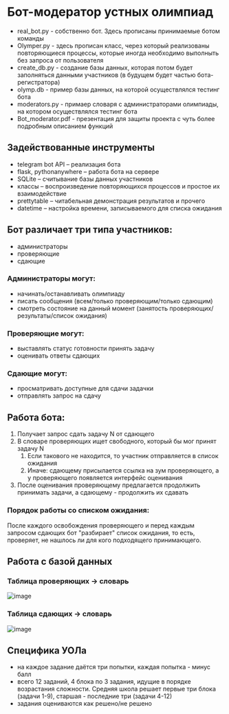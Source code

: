# Бот-модератор устных олимпиад
* real_bot.py - собственно бот. Здесь прописаны принимаемые ботом команды
* Olymper.py - здесь прописан класс, через который реализованы повторяющиеся процессы, которые иногда необходимо выполныть без запроса от пользователя
* create_db.py - создание базы данных, которая потом будет заполняться данными участников (в будущем будет частью бота-регистратора)
* olymp.db - пример базы данных, на которой осуществлялся тестинг бота
* moderators.py - примаер словаря с администраторами олимпиады, на котором осуществлялся тестинг бота
* Bot_moderator.pdf - презентация для защиты проекта с чуть более подробным описанием функций

## Задействованные инструменты
* telegram bot API – реализация бота
* flask, pythonanywhere – работа бота на сервере
* SQLite – считывание базы данных участников
* классы – воспроизведение повторяющихся процессов и простое их взаимодействие
* prettytable – читабельная демонстрация результатов и прочего
* datetime – настройка времени, записываемого для списка ожидания

## Бот различает три типа участников:
* администраторы
* проверяющие
* сдающие

### Администраторы могут:
* начинать/останавливать олимпиаду
* писать сообщения (всем/только проверяющим/только сдающим)
* смотреть состояние на данный момент (занятость проверяющих/результаты/список ожидания)

### Проверяющие могут:
* выставлять статус готовности принять задачу
* оценивать ответы сдающих

### Сдающие могут:
* просматривать доступные для сдачи задачки
* отправлять запрос на сдачу

## Работа бота:
1. Получает запрос сдать задачу N от сдающего
2. В словаре проверяющих ищет свободного, который бы мог принят задачу N
   1. Если такового не находится, то участник отправляется в список ожидания
   2. Иначе: сдающему присылается ссылка на зум проверяющего, а у проверяющего появляется интерфейс оценивания
4. После оценивания проверяющему предлагается продолжить принимать задачи, а сдающему - продолжить их сдавать

### Порядок работы со списком ожидания:
После каждого освобождения проверяющего и перед каждым запросом сдающих бот "разбирает" список ожидания, то есть, проверяет, не нашлось ли для кого подходящего принимающего.

## Работа с базой данных
### Таблица проверяющих -> словарь
![image](https://user-images.githubusercontent.com/71774188/160348489-52b71590-d6e5-4582-a607-5cdd5b5a0eea.png)
### Таблица сдающих -> словарь
![image](https://user-images.githubusercontent.com/71774188/160348706-7f76504f-d83e-4164-9f60-73fb576fd03d.png)

## Специфика УОЛа
* на каждое задание даётся три попытки, каждая попытка - минус балл
* всего 12 заданий, 4 блока по 3 задания, идущие в порядке возрастания сложности. Средняя школа решает первые три блока (задачи 1-9), старшая - последние три (задачи 4-12)
* задания оцениваются как решено/не решено
